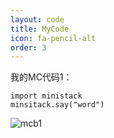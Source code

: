 ```yaml
---
layout: code
title: MyCode
icon: fa-pencil-alt
order: 3
---
```


我的MC代码1：

```
import ministack
minsitack.say("word")
```

![mcb1]("http://reimuwang.org/images/blog_pic/%E7%A2%8E%E7%89%87/%E7%BC%96%E7%A8%8B%E8%AF%AD%E8%A8%80%E6%8B%9F%E4%BA%BA%E5%8C%96/13.png")